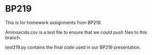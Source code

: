 # BP219
This is for homework assignments from BP219.

Aminoacids.csv is a test file to ensure that we could push files to this branch.

test219.py contains the final code used in our BP219 presentation.
